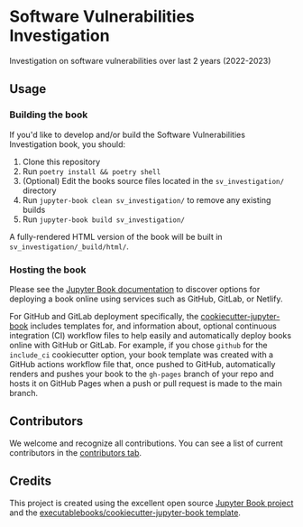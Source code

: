 # Software Vulnerabilities Investigation

Investigation on software vulnerabilities over last 2 years (2022-2023)

## Usage

### Building the book

If you'd like to develop and/or build the Software Vulnerabilities Investigation book, you should:

1. Clone this repository
2. Run `poetry install && poetry shell`
3. (Optional) Edit the books source files located in the `sv_investigation/` directory
4. Run `jupyter-book clean sv_investigation/` to remove any existing builds
5. Run `jupyter-book build sv_investigation/`

A fully-rendered HTML version of the book will be built in `sv_investigation/_build/html/`.

### Hosting the book

Please see the [Jupyter Book documentation](https://jupyterbook.org/publish/web.html) to discover options for deploying a book online using services such as GitHub, GitLab, or Netlify.

For GitHub and GitLab deployment specifically, the [cookiecutter-jupyter-book](https://github.com/executablebooks/cookiecutter-jupyter-book) includes templates for, and information about, optional continuous integration (CI) workflow files to help easily and automatically deploy books online with GitHub or GitLab. For example, if you chose `github` for the `include_ci` cookiecutter option, your book template was created with a GitHub actions workflow file that, once pushed to GitHub, automatically renders and pushes your book to the `gh-pages` branch of your repo and hosts it on GitHub Pages when a push or pull request is made to the main branch.

## Contributors

We welcome and recognize all contributions. You can see a list of current contributors in the [contributors tab](https://github.com/vodkar/sv_investigation/graphs/contributors).

## Credits

This project is created using the excellent open source [Jupyter Book project](https://jupyterbook.org/) and the [executablebooks/cookiecutter-jupyter-book template](https://github.com/executablebooks/cookiecutter-jupyter-book).
